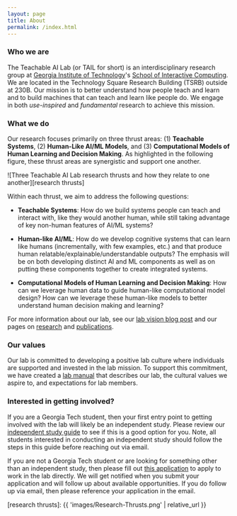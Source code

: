```yaml
---
layout: page
title: About
permalink: /index.html
---
```


### Who we are

The Teachable AI Lab (or TAIL for short) is an interdisciplinary research group at
[Georgia Institute of Technology][gt home]'s [School of Interactive Computing][ic
home]. We are located in the Technology Square Research Building (TSRB) outside
at 230B. Our mission is to better understand how people teach and learn and
to build machines that can teach and learn like people do. We engage in both
_use-inspired_ and _fundamental_ research to achieve this mission.

### What we do

Our research focuses primarily on three thrust areas: (1) **Teachable
Systems**, (2) **Human-Like AI/ML Models**, and (3) **Computational Models of
Human Learning and Decision Making**. As highlighted in the following figure,
these thrust areas are synergistic and support one another.

![Three Teachable AI Lab research thrusts and how they relate to one
another][research thrusts]

Within each thrust, we aim to address the following questions:

- **Teachable Systems**: How do we build systems people can teach and interact
  with, like they would another human, while still taking advantage of key
  non-human features of AI/ML systems?

- **Human-like AI/ML**: How do we develop cognitive systems that can learn like
  humans (incrementally, with few examples, etc.) and that produce human
  relatable/explainable/understandable outputs? The emphasis will be on both
  developing distinct AI and ML components as well as on putting these
  components together to create integrated systems.

- **Computational Models of Human Learning and Decision Making**: How can we
  leverage human data to guide human-like computational model design? How can
  we leverage these human-like models to better understand human decision
  making and learning?

For more information about our lab, see our [lab vision blog post][lab vision
blogpost]  and our pages on [research](research.html) and
[publications](publications.html).

### Our values

Our lab is committed to developing a positive lab culture where individuals
are supported and invested in the lab mission. To support this commitment,
we have created a [lab manual][lab manual] that describes our lab, the cultural
values we aspire to, and expectations for lab members.

### Interested in getting involved?

If you are a Georgia Tech student, then your first entry point to getting
involved with the lab will likely be an independent study. Please review our
[independent study guide][independent study guide] to see if this is a good
option for you. Note, all students interested in conducting an independent
study should follow the steps in this guide before reaching out via email.

If you are not a Georgia Tech student or are looking for something other than
an independent study, then please fill out [this application][tail-application]
to apply to work in the lab directly. We will get notified when you submit your
application and will follow up about available opportunities. If you do follow
up via email, then please reference your application in the email.

[independent study guide]: https://tail.cc.gatech.edu/independent_study/
[tail-application]: https://forms.office.com/r/455mrxTSFa
[lab vision blogpost]: /vision/
[lab manual]: /manual/
[gt home]: https://gatech.edu
[ic home]: https://ic.gatech.edu
[research thrusts]: {{ 'images/Research-Thrusts.png' | relative_url }}
